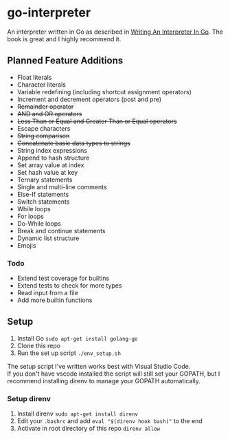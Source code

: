 # go-interpreter
An interpreter written in Go as described in [Writing An Interpreter In Go](https://interpreterbook.com/). The book is great and I highly recommend it.

## Planned Feature Additions
* Float literals
* Character literals
* Variable redefining (including shortcut assignment operators)
* Increment and decrement operators (post and pre)
* ~~Remainder operator~~
* ~~AND and OR operators~~
* ~~Less Than or Equal and Greater Than or Equal operators~~
* Escape characters
* ~~String comparison~~
* ~~Concatenate basic data types to strings~~
* String index expressions
* Append to hash structure
* Set array value at index
* Set hash value at key
* Ternary statements
* Single and multi-line comments
* Else-If statements
* Switch statements
* While loops
* For loops
* Do-While loops
* Break and continue statements
* Dynamic list structure
* Emojis

### Todo
* Extend test coverage for builtins
* Extend tests to check for more types
* Read input from a file
* Add more builtin functions

## Setup
1. Install Go ```sudo apt-get install golang-go```
2. Clone this repo
3. Run the set up script ```./env_setup.sh```

The setup script I've written works best with Visual Studio Code.  
If you don't have vscode installed the script will still set your GOPATH, but I recommend installing direnv to manage your GOPATH automatically.  

### Setup direnv
1. Install direnv ```sudo apt-get install direnv```
2. Edit your ```.bashrc``` and add ```eval "$(direnv hook bash)"``` to the end
3. Activate in root directory of this repo ```direnv allow```
